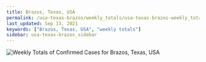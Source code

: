 ```yaml
---
title: Brazos, Texas, USA
permalink: /usa-texas-brazos/weekly_totals/usa-texas-brazos-weekly_totals.html
last_updated: Sep 13, 2021
keywords: ["Brazos, Texas, USA", "weekly totals"]
sidebar: usa-texas-brazos_sidebar
---
```


![Weekly Totals of Confirmed Cases for Brazos, Texas, USA](/covid_tracker/images/graphs/usa-texas-brazos-weekly_totals_graph.png)
